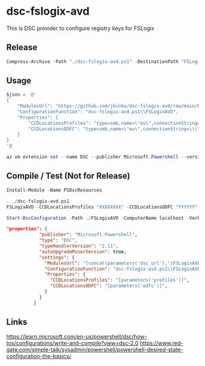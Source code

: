 # dsc-fslogix-avd
This is DSC provider to configure registry keys for FSLogix

## Release

```PowerShell
Compress-Archive -Path "./dsc-fslogix-avd.ps1" -DestinationPath "FSLogixAVD.zip" -CompressionLevel "Optimal"
```

## Usage

```PowerShell
$json =  @'
{
    "ModulesUrl": "https://github.com/jbinko/dsc-fslogix-avd/raw/main/FSLogixAVD.zip",
    "ConfigurationFunction": "dsc-fslogix-avd.ps1\\FSLogixAVD",
    "Properties": {
        "CCDLocationsProfiles": "type=smb,name=\"eu\",connectionString=\\\\nfeu-bd09.myfsl.local\\fsl\\Profiles;type=smb,name=\"eus\",connectionString=\\\\nfeus-551d.myfsl.local\\fsl\\Profiles;type=smb,name=\"wus\",connectionString=\\\\nfwus-48b2.myfsl.local\\fsl\\Profiles", 
        "CCDLocationsODFC": "type=smb,name=\"eu\",connectionString=\\\\nfeu-bd09.myfsl.local\\fsl\\ODFC;type=smb,name=\"eus\",connectionString=\\\\nfeus-551d.myfsl.local\\fsl\\ODFC;type=smb,name=\"wus\",connectionString=\\\\nfwus-48b2.myfsl.local\\fsl\\ODFC"
    }
}
'@

az vm extension set --name DSC --publisher Microsoft.Powershell --version 2.77 --vm-name my_vm_name --resource-group my_rg_name --settings $json
 ```

## Compile / Test (Not for Release)

```PowerShell
Install-Module -Name PSDscResources

. ./dsc-fslogix-avd.ps1
FSLogixAVD -CCDLocationsProfiles "XXXXXXXX" -CCDLocationsODFC "YYYYYY"

Start-DscConfiguration -Path ./FSLogixAVD -ComputerName localhost -Verbose -Wait
```

```json
"properties": {
            "publisher": "Microsoft.Powershell",
            "type": "DSC",
            "typeHandlerVersion": "2.11",
            "autoUpgradeMinorVersion": true,
            "settings": {
              "ModulesUrl": "[concat(parameters('dsc_url'),'/FSLogixAVD.zip')]",
              "ConfigurationFunction": "dsc-fslogix-avd.ps1\\FSLogixAVD",
              "Properties": {
                "CCDLocationsProfiles": "[parameters('profiles')]",
                "CCDLocationsODFC": "[parameters('odfc')]",
              }
            }
          }
```

## Links

https://learn.microsoft.com/en-us/powershell/dsc/how-tos/configurations/write-and-compile?view=dsc-2.0
https://www.red-gate.com/simple-talk/sysadmin/powershell/powershell-desired-state-configuration-the-basics/
